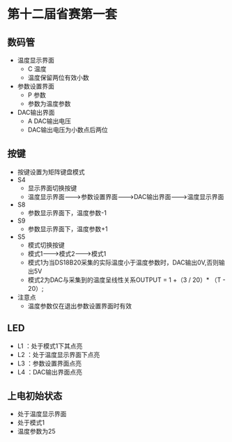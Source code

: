 # 第十二届省赛第一套
## 数码管
- 温度显示界面
	- C   温度
	- 温度保留两位有效小数
- 参数设置界面
	- P 参数
	- 参数为温度参数
- DAC输出界面
	- A  DAC输出电压
	- DAC输出电压为小数点后两位
## 按键
- 按键设置为矩阵键盘模式
- S4
	- 显示界面切换按键
	- 温度显示界面--->参数设置界面--->DAC输出界面--->温度显示界面 
- S8
	- 参数显示界面下，温度参数-1 
- S9
	- 参数显示界面下，温度参数+1 
- S5
	- 模式切换按键
	- 模式1--->模式2--->模式1
	- 模式1为当DS18B20采集的实际温度小于温度参数时，DAC输出0V,否则输出5V
	- 模式2为DAC与采集到的温度呈线性关系OUTPUT = 1 +（3 / 20）* （T - 20）; 
- 注意点
	- 温度参数仅在退出参数设置界面时有效 
## LED
- L1 ：处于模式1下其点亮
- L2 ：处于温度显示界面下点亮
- L3 ：参数设置界面点亮
- L4 ：DAC输出界面点亮
## 上电初始状态
- 处于温度显示界面
- 处于模式1
- 温度参数为25